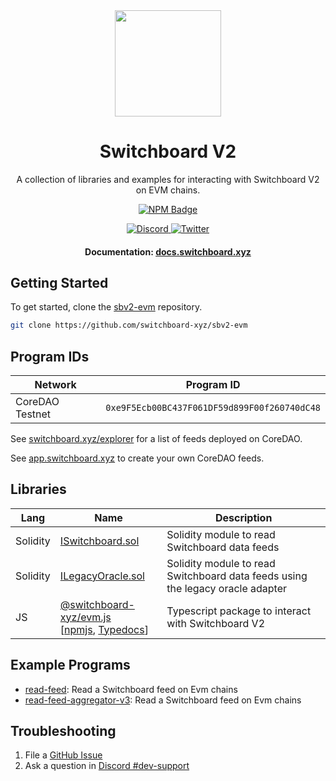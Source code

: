 <div align="center">
  <a href="#">
    <img height="170" src="https://github.com/switchboard-xyz/sbv2-core/raw/main/website/static/img/icons/switchboard/avatar.svg" />
  </a>

  <h1>Switchboard V2</h1>

  <p>A collection of libraries and examples for interacting with Switchboard V2 on EVM chains.</p>

  <p>
	  <a href="https://www.npmjs.com/package/@switchboard-xyz/evm.js">
      <img alt="NPM Badge" src="https://img.shields.io/github/package-json/v/switchboard-xyz/sbv2-evm?color=red&filename=javascript%2Fevm.js%2Fpackage.json&label=%40switchboard-xyz%2Fevm.js&logo=npm">
    </a>
  </p>

  <p>
    <a href="https://discord.gg/switchboardxyz">
      <img alt="Discord" src="https://img.shields.io/discord/841525135311634443?color=blueviolet&logo=discord&logoColor=white">
    </a>
    <a href="https://twitter.com/switchboardxyz">
      <img alt="Twitter" src="https://img.shields.io/twitter/follow/switchboardxyz?label=Follow+Switchboard" />
    </a>
  </p>

  <h4>
    <strong>Documentation: </strong><a href="https://docs.switchboard.xyz">docs.switchboard.xyz</a>
  </h4>
</div>

## Getting Started

To get started, clone the
[sbv2-evm](https://github.com/switchboard-xyz/sbv2-evm) repository.

```bash
git clone https://github.com/switchboard-xyz/sbv2-evm
```

## Program IDs

| **Network**     | **Program ID**                               |
| --------------- | -------------------------------------------- |
| CoreDAO Testnet | `0xe9F5Ecb00BC437F061DF59d899F00f260740dC48` |

See [switchboard.xyz/explorer](https://switchboard.xyz/explorer) for a list of
feeds deployed on CoreDAO.

See [app.switchboard.xyz](https://app.switchboard.xyz) to create your own
CoreDAO feeds.

## Libraries

| **Lang** | **Name**                                                                                                                                                                                    | **Description**                                                                |
| -------- | ------------------------------------------------------------------------------------------------------------------------------------------------------------------------------------------- | ------------------------------------------------------------------------------ |
| Solidity | [ISwitchboard.sol](/solidity/ISwitchboard/)                                                                                                                                                 | Solidity module to read Switchboard data feeds                                 |
| Solidity | [ILegacyOracle.sol](/solidity/ILegacyOracle/)                                                                                                                                               | Solidity module to read Switchboard data feeds using the legacy oracle adapter |
| JS       | [@switchboard-xyz/evm.js](/javascript/evm.js/) <br />[[npmjs](https://www.npmjs.com/package/@switchboard-xyz/evm.js), [Typedocs](https://docs.switchboard.xyz/api/@switchboard-xyz/evm.js)] | Typescript package to interact with Switchboard V2                             |

## Example Programs

- [read-feed](/contracts/read-feed/): Read a Switchboard feed on Evm chains
- [read-feed-aggregator-v3](/contracts/read-feed-aggregator-v3/): Read a
  Switchboard feed on Evm chains

## Troubleshooting

1. File a [GitHub Issue](https://github.com/switchboard-xyz/sbv2-evm/issues/new)
2. Ask a question in
   [Discord #dev-support](https://discord.com/channels/841525135311634443/984343400377647144)
